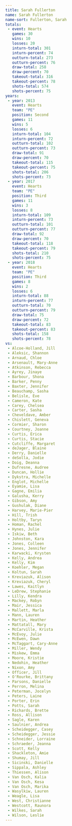 ```yaml
---
title: Sarah Fullerton
name: Sarah Fullerton
name-sort: Fullerton, Sarah
totals:
 - event: Hearts
   games: 30
   wins: 10
   losses: 20
   inturn-total: 301
   inturn-percent: 74
   outturn-total: 273
   outturn-percent: 76
   draw-total: 258
   draw-percent: 70
   takeout-total: 316
   takeout-percent: 78
   shots-total: 574
   shots-percent: 75
years:
 - year: 2013
   event: Hearts
   team: "PE"
   position: Second
   games: 11
   wins: 5
   losses: 6
   inturn-total: 104
   inturn-percent: 72
   outturn-total: 102
   outturn-percent: 73
   draw-total: 91
   draw-percent: 70
   takeout-total: 115
   takeout-percent: 75
   shots-total: 206
   shots-percent: 73
 - year: 2017
   event: Hearts
   team: "PE"
   position: Third
   games: 11
   wins: 3
   losses: 8
   inturn-total: 109
   inturn-percent: 73
   outturn-total: 101
   outturn-percent: 77
   draw-total: 92
   draw-percent: 70
   takeout-total: 118
   takeout-percent: 79
   shots-total: 210
   shots-percent: 75
 - year: 2018
   event: Hearts
   team: "PE"
   position: Third
   games: 8
   wins: 2
   losses: 6
   inturn-total: 88
   inturn-percent: 77
   outturn-total: 70
   outturn-percent: 79
   draw-total: 75
   draw-percent: 72
   takeout-total: 83
   takeout-percent: 83
   shots-total: 158
   shots-percent: 78
vs:
 - Alcoe-Holland, Jill
 - Aleksic, Shannon
 - Arnaud, Chloe
 - Arsenault, Mary-Anne
 - Atkinson, Rebecca
 - Ayrey, Jinaye
 - Barbour, Shona
 - Barker, Penny
 - Baxter, Jennifer
 - Beauchamp, Sasha
 - Belisle, Eve
 - Cameron, Kate
 - Carey, Chelsea
 - Carter, Sasha
 - Cheveldave, Amber
 - Chislett, Geneva
 - Cormier, Sharon
 - Courtney, Joanne
 - Curtis, Erica
 - Curtis, Stacie
 - Cutcliffe, Margaret
 - deJager, Blaine
 - Derry, Danielle
 - deSolla, Jodie
 - Doig, Deanna
 - Dufresne, Audree
 - Duncan, Hollie
 - Dykstra, Michelle
 - Englot, Michelle
 - Eyamie, Lisa
 - Gagne, Emilia
 - Galusha, Kerry
 - Gibson, Amy
 - Gushulak, Diane
 - Harvey, Marie-Pier
 - Hill, Trish
 - Holtby, Taryn
 - Homan, Rachel
 - Hynes, Julie
 - Iskiw, Beth
 - Johnston, Kara
 - Jones, Colleen
 - Jones, Jennifer
 - Karwacki, Krysten
 - Kelly, Andrea
 - Kelly, Kim
 - Koehler, Megan
 - Koltun, Sarah
 - Kreviazuk, Alison
 - Kreviazuk, Cheryl
 - Lawes, Kaitlyn
 - LeDrew, Stephanie
 - Lilly, Kendra
 - Mackey, Robyn
 - Mair, Jessica
 - Mallett, Marla
 - Mann, Lauren
 - Martin, Heather
 - Mattatall, Mary
 - McCarville, Krista
 - McEvoy, Julie
 - McEwen, Dawn
 - McTaggart, Cary-Anne
 - Miller, Wendy
 - Miskew, Emma
 - Moore, Kristie
 - Nedohin, Heather
 - Nixon, Amy
 - Officer, Jill
 - O'Rourke, Brittany
 - Parsons, Danielle
 - Perron, Melina
 - Peterman, Jocelyn
 - Peters, Laine
 - Porter, Erin
 - Potts, Sarah
 - Richards, Brette
 - Ross, Allison
 - Sagle, Karen
 - Saulnier, Andrea
 - Scheidegger, Casey
 - Scheidegger, Jessie
 - Schneider, Lorraine
 - Schraeder, Jeanna
 - Scott, Kelly
 - Shackleton, Amie
 - Shumay, Jill
 - Sicinski, Danielle
 - Sippala, Ashley
 - Thiessen, Alison
 - Van Osch, Kalia
 - Van Osch, Kesa
 - Van Osch, Marika
 - Wasylkiw, Lauren
 - Weagle, Lisa
 - West, Christianne
 - Westcott, Raunora
 - Wilkes, Sarah
 - Wilson, Leslie
---
```

